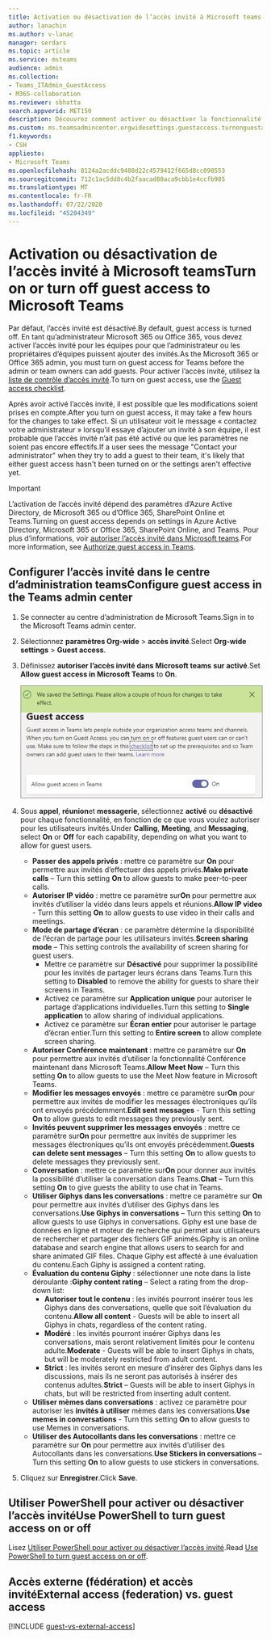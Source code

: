 ```yaml
---
title: Activation ou désactivation de l’accès invité à Microsoft teams
author: lanachin
ms.author: v-lanac
manager: serdars
ms.topic: article
ms.service: msteams
audience: admin
ms.collection:
- Teams_ITAdmin_GuestAccess
- M365-collaboration
ms.reviewer: sbhatta
search.appverid: MET150
description: Découvrez comment activer ou désactiver la fonctionnalité d’accès invité dans Microsoft teams en tant qu’administrateur 365 Office.
ms.custom: ms.teamsadmincenter.orgwidesettings.guestaccess.turnonguestaccessarticle
f1.keywords:
- CSH
appliesto:
- Microsoft Teams
ms.openlocfilehash: 8124a2acddc9488d22c4579412f665d8cc090553
ms.sourcegitcommit: 712c1ac5dd8c4b2faacad80aca9cbb1e4ccfb985
ms.translationtype: MT
ms.contentlocale: fr-FR
ms.lasthandoff: 07/22/2020
ms.locfileid: "45204349"
---
```

<a name="turn-on-or-turn-off-guest-access-to-microsoft-teams"></a><span data-ttu-id="eccd6-103">Activation ou désactivation de l’accès invité à Microsoft teams</span><span class="sxs-lookup"><span data-stu-id="eccd6-103">Turn on or turn off guest access to Microsoft Teams</span></span>
===================================================

<span data-ttu-id="eccd6-104">Par défaut, l’accès invité est désactivé.</span><span class="sxs-lookup"><span data-stu-id="eccd6-104">By default, guest access is turned off.</span></span> <span data-ttu-id="eccd6-105">En tant qu’administrateur Microsoft 365 ou Office 365, vous devez activer l’accès invité pour les équipes pour que l’administrateur ou les propriétaires d’équipes puissent ajouter des invités.</span><span class="sxs-lookup"><span data-stu-id="eccd6-105">As the Microsoft 365 or Office 365 admin, you must turn on guest access for Teams before the admin or team owners can add guests.</span></span> <span data-ttu-id="eccd6-106">Pour activer l’accès invité, utilisez la [liste de contrôle d’accès invité](guest-access-checklist.md).</span><span class="sxs-lookup"><span data-stu-id="eccd6-106">To turn on guest access, use the [Guest access checklist](guest-access-checklist.md).</span></span> 

<span data-ttu-id="eccd6-107">Après avoir activé l’accès invité, il est possible que les modifications soient prises en compte.</span><span class="sxs-lookup"><span data-stu-id="eccd6-107">After you turn on guest access, it may take a few hours for the changes to take effect.</span></span> <span data-ttu-id="eccd6-108">Si un utilisateur voit le message « contactez votre administrateur » lorsqu’il essaye d’ajouter un invité à son équipe, il est probable que l’accès invité n’ait pas été activé ou que les paramètres ne soient pas encore effectifs.</span><span class="sxs-lookup"><span data-stu-id="eccd6-108">If a user sees the message "Contact your administrator" when they try to add a guest to their team, it's likely that either guest access hasn't been turned on or the settings aren't effective yet.</span></span>

> [!IMPORTANT]
> <span data-ttu-id="eccd6-109">L’activation de l’accès invité dépend des paramètres d’Azure Active Directory, de Microsoft 365 ou d’Office 365, SharePoint Online et Teams.</span><span class="sxs-lookup"><span data-stu-id="eccd6-109">Turning on guest access depends on settings in Azure Active Directory, Microsoft 365 or Office 365, SharePoint Online, and Teams.</span></span> <span data-ttu-id="eccd6-110">Pour plus d’informations, voir [autoriser l’accès invité dans Microsoft teams](Teams-dependencies.md).</span><span class="sxs-lookup"><span data-stu-id="eccd6-110">For more information, see [Authorize guest access in Teams](Teams-dependencies.md).</span></span>



## <a name="configure-guest-access-in-the-teams-admin-center"></a><span data-ttu-id="eccd6-111">Configurer l’accès invité dans le centre d’administration teams</span><span class="sxs-lookup"><span data-stu-id="eccd6-111">Configure guest access in the Teams admin center</span></span>

1. <span data-ttu-id="eccd6-112">Se connecter au centre d’administration de Microsoft Teams.</span><span class="sxs-lookup"><span data-stu-id="eccd6-112">Sign in to the Microsoft Teams admin center.</span></span>

2. <span data-ttu-id="eccd6-113">Sélectionnez **paramètres Org-wide** > **accès invité**.</span><span class="sxs-lookup"><span data-stu-id="eccd6-113">Select **Org-wide settings** > **Guest access**.</span></span>

3. <span data-ttu-id="eccd6-114">Définissez **autoriser l’accès invité dans Microsoft teams** **sur activé**.</span><span class="sxs-lookup"><span data-stu-id="eccd6-114">Set **Allow guest access in Microsoft Teams** to **On**.</span></span>

    ![<span data-ttu-id="eccd6-115">Bouton Autoriser l’accès invité sur On</span><span class="sxs-lookup"><span data-stu-id="eccd6-115">Allow guest access switch set to On</span></span> ](media/set-up-guests-image1.png)

4. <span data-ttu-id="eccd6-116">Sous **appel**, **réunion**et **messagerie**, sélectionnez **activé** ou **désactivé** pour chaque fonctionnalité, en fonction de ce que vous voulez autoriser pour les utilisateurs invités.</span><span class="sxs-lookup"><span data-stu-id="eccd6-116">Under **Calling**, **Meeting**, and **Messaging**, select **On** or **Off** for each capability, depending on what you want to allow for guest users.</span></span>

      - <span data-ttu-id="eccd6-117">**Passer des appels privés** : mettre ce paramètre sur **On** pour permettre aux invités d’effectuer des appels privés.</span><span class="sxs-lookup"><span data-stu-id="eccd6-117">**Make private calls** – Turn this setting **On** to allow guests to make peer-to-peer calls.</span></span>
      - <span data-ttu-id="eccd6-118">**Autoriser IP vidéo** : mettre ce paramètre sur**On** pour permettre aux invités d’utiliser la vidéo dans leurs appels et réunions.</span><span class="sxs-lookup"><span data-stu-id="eccd6-118">**Allow IP video** - Turn this setting **On** to allow guests to use video in their calls and meetings.</span></span>
      - <span data-ttu-id="eccd6-119">**Mode de partage d’écran** : ce paramètre détermine la disponibilité de l’écran de partage pour les utilisateurs invités.</span><span class="sxs-lookup"><span data-stu-id="eccd6-119">**Screen sharing mode** – This setting controls the availability of screen sharing for guest users.</span></span> 
          - <span data-ttu-id="eccd6-120">Mettre ce paramètre sur **Désactivé** pour supprimer la possibilité pour les invités de partager leurs écrans dans Teams.</span><span class="sxs-lookup"><span data-stu-id="eccd6-120">Turn this setting to **Disabled** to remove the ability for guests to share their screens in Teams.</span></span> 
          - <span data-ttu-id="eccd6-121">Activez ce paramètre sur **Application unique** pour autoriser le partage d’applications individuelles.</span><span class="sxs-lookup"><span data-stu-id="eccd6-121">Turn this setting to **Single application** to allow sharing of individual applications.</span></span> 
          - <span data-ttu-id="eccd6-122">Activez ce paramètre sur **Écran entier** pour autoriser le partage d’écran entier.</span><span class="sxs-lookup"><span data-stu-id="eccd6-122">Turn this setting to **Entire screen** to allow complete screen sharing.</span></span>
      - <span data-ttu-id="eccd6-123">**Autoriser Conférence maintenant** : mettre ce paramètre sur **On** pour permettre aux invités d’utiliser la fonctionnalité Conférence maintenant dans Microsoft Teams.</span><span class="sxs-lookup"><span data-stu-id="eccd6-123">**Allow Meet Now** – Turn this setting **On** to allow guests to use the Meet Now feature in Microsoft Teams.</span></span>
      - <span data-ttu-id="eccd6-124">**Modifier les messages envoyés** : mettre ce paramètre sur**On** pour permettre aux invités de modifier les messages électroniques qu’ils ont envoyés précédemment.</span><span class="sxs-lookup"><span data-stu-id="eccd6-124">**Edit sent messages** - Turn this setting **On** to allow guests to edit messages they previously sent.</span></span>
      - <span data-ttu-id="eccd6-125">**Invités peuvent supprimer les messages envoyés** : mettre ce paramètre sur**On** pour permettre aux invités de supprimer les messages électroniques qu’ils ont envoyés précédemment.</span><span class="sxs-lookup"><span data-stu-id="eccd6-125">**Guests can delete sent messages** – Turn this setting **On** to allow guests to delete messages they previously sent.</span></span>
      - <span data-ttu-id="eccd6-126">**Conversation** : mettre ce paramètre sur**On** pour donner aux invités la possibilité d’utiliser la conversation dans Teams.</span><span class="sxs-lookup"><span data-stu-id="eccd6-126">**Chat** – Turn this setting **On** to give guests the ability to use chat in Teams.</span></span>
      - <span data-ttu-id="eccd6-127">**Utiliser Giphys dans les conversations** : mettre ce paramètre sur **On** pour permettre aux invités d’utiliser des Giphys dans les conversations.</span><span class="sxs-lookup"><span data-stu-id="eccd6-127">**Use Giphys in conversations** – Turn this setting **On** to allow guests to use Giphys in conversations.</span></span> <span data-ttu-id="eccd6-128">Giphy est une base de données en ligne et moteur de recherche qui permet aux utilisateurs de rechercher et partager des fichiers GIF animés.</span><span class="sxs-lookup"><span data-stu-id="eccd6-128">Giphy is an online database and search engine that allows users to search for and share animated GIF files.</span></span> <span data-ttu-id="eccd6-129">Chaque Giphy est affecté à une évaluation du contenu.</span><span class="sxs-lookup"><span data-stu-id="eccd6-129">Each Giphy is assigned a content rating.</span></span>
      - <span data-ttu-id="eccd6-130">**Évaluation du contenu Giphy** : sélectionner une note dans la liste déroulante :</span><span class="sxs-lookup"><span data-stu-id="eccd6-130">**Giphy content rating** –  Select a rating from the drop-down list:</span></span>
          - <span data-ttu-id="eccd6-131">**Autoriser tout le contenu** : les invités pourront insérer tous les Giphys dans des conversations, quelle que soit l’évaluation du contenu.</span><span class="sxs-lookup"><span data-stu-id="eccd6-131">**Allow all content** - Guests will be able to insert all Giphys in chats, regardless of the content rating.</span></span>
          - <span data-ttu-id="eccd6-132">**Modéré** : les invités pourront insérer Giphys dans les conversations, mais seront relativement limités pour le contenu adulte.</span><span class="sxs-lookup"><span data-stu-id="eccd6-132">**Moderate** - Guests will be able to insert Giphys in chats, but will be moderately restricted from adult content.</span></span>
          - <span data-ttu-id="eccd6-133">**Strict** : les invités seront en mesure d’insérer des Giphys dans les discussions, mais ils ne seront pas autorisés à insérer des contenus adultes.</span><span class="sxs-lookup"><span data-stu-id="eccd6-133">**Strict** – Guests will be able to insert Giphys in chats, but will be restricted from inserting adult content.</span></span>
      - <span data-ttu-id="eccd6-134">**Utiliser mèmes dans conversations** : activez ce paramètre pour autoriser les **invités à utiliser** mèmes dans les conversations.</span><span class="sxs-lookup"><span data-stu-id="eccd6-134">**Use memes in conversations** - Turn this setting **On** to allow guests to use Memes in conversations.</span></span>
      - <span data-ttu-id="eccd6-135">**Utiliser des Autocollants dans les conversations** : mettre ce paramètre sur **On** pour permettre aux invités d’utiliser des Autocollants dans les conversations.</span><span class="sxs-lookup"><span data-stu-id="eccd6-135">**Use Stickers in conversations** – Turn this setting **On** to allow guests to use stickers in conversations.</span></span> 

5. <span data-ttu-id="eccd6-136">Cliquez sur **Enregistrer**.</span><span class="sxs-lookup"><span data-stu-id="eccd6-136">Click **Save**.</span></span>

## <a name="use-powershell-to-turn-guest-access-on-or-off"></a><span data-ttu-id="eccd6-137">Utiliser PowerShell pour activer ou désactiver l’accès invité</span><span class="sxs-lookup"><span data-stu-id="eccd6-137">Use PowerShell to turn guest access on or off</span></span>

<span data-ttu-id="eccd6-138">Lisez [Utiliser PowerShell pour activer ou désactiver l’accès invité](guest-access-PowerShell.md#use-powershell-to-turn-guest-access-on-or-off).</span><span class="sxs-lookup"><span data-stu-id="eccd6-138">Read [Use PowerShell to turn guest access on or off](guest-access-PowerShell.md#use-powershell-to-turn-guest-access-on-or-off).</span></span>

## <a name="external-access-federation-vs-guest-access"></a><span data-ttu-id="eccd6-139">Accès externe (fédération) et accès invité</span><span class="sxs-lookup"><span data-stu-id="eccd6-139">External access (federation) vs. guest access</span></span>

[!INCLUDE [guest-vs-external-access](includes/guest-vs-external-access.md)]

